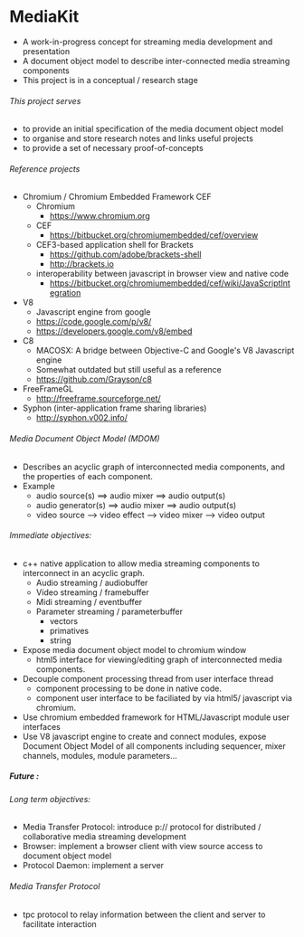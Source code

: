 # MediaKit 
 - A work-in-progress concept for streaming media development and presentation
 - A document object model to describe inter-connected media streaming components
 - This project is in a conceptual / research stage

###### This project serves 
 - to provide an initial specification of the media document object model
 - to organise and store research notes and links useful projects
 - to provide a set of necessary proof-of-concepts

###### Reference projects 
- Chromium / Chromium Embedded Framework CEF
    - Chromium 
        - https://www.chromium.org
    - CEF 
        - https://bitbucket.org/chromiumembedded/cef/overview
    - CEF3-based application shell for Brackets
        - https://github.com/adobe/brackets-shell  
        - http://brackets.io
    - interoperability between javascript in browser view and native code
        - https://bitbucket.org/chromiumembedded/cef/wiki/JavaScriptIntegration 
- V8 
    - Javascript engine from google
    - https://code.google.com/p/v8/
    - https://developers.google.com/v8/embed
- C8 
    - MACOSX: A bridge between Objective-C and Google's V8 Javascript engine  
    - Somewhat outdated but still useful as a reference
    - https://github.com/Grayson/c8
- FreeFrameGL 
    - http://freeframe.sourceforge.net/
- Syphon (inter-application frame sharing libraries)
    - http://syphon.v002.info/

 
###### Media Document Object Model (MDOM)
 - Describes an acyclic graph of interconnected media components, and the properties of each component.
 - Example
    - audio source(s)  ==> audio mixer ==> audio output(s)
    - audio generator(s) ==> audio mixer ==> audio output(s)
    - video source --> video effect --> video mixer --> video output

###### Immediate objectives: 
 - c++ native application to allow media streaming components to interconnect in an acyclic graph.
    - Audio streaming / audiobuffer 
    - Video streaming / framebuffer 
    - Midi streaming / eventbuffer 
    - Parameter streaming / parameterbuffer
        - vectors
        - primatives
        - string
 - Expose media document object model to chromium window
    - html5 interface for viewing/editing graph of interconnected media components.
 - Decouple component processing thread from user interface thread
    - component processing to be done in native code.
    - component user interface to be faciliated by via html5/ javascript via chromium.
 - Use chromium embedded framework for HTML/Javascript module user interfaces
 - Use V8 javascript engine to create and connect modules, expose Document Object Model of all components including sequencer, mixer channels, modules, module parameters... 

##### Future : 
###### Long term objectives:
 - Media Transfer Protocol: introduce p:// protocol for distributed / collaborative media streaming development
 - Browser: implement a browser client with view source access to document object model 
 - Protocol Daemon: implement a server
###### Media Transfer Protocol
 - tpc protocol to relay information between the client and server to facilitate interaction 
 

